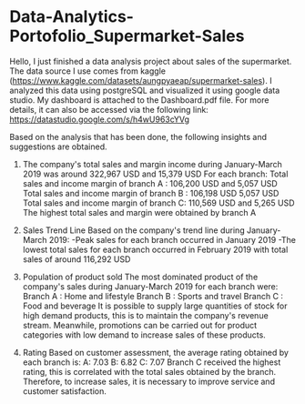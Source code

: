 # Data-Analytics-Portofolio_Supermarket-Sales
Hello, I just finished a data analysis project about sales of the supermarket. The data source I use comes from kaggle (https://www.kaggle.com/datasets/aungpyaeap/supermarket-sales). I analyzed this data using postgreSQL and visualized it using google data studio. My dashboard is attached to the Dashboard.pdf file. For more details, it can also be accessed via the following link: https://datastudio.google.com/s/h4wU963cYVg 

Based on the analysis that has been done, the following insights and suggestions are obtained.

1. The company's total sales and margin income during January-March 2019 was around 322,967 USD and 15,379 USD For each branch: 
Total sales and income margin of branch A : 106,200 USD and 5,057 USD 
Total sales and income margin of branch B : 106,198 USD 5,057 USD 
Total sales and income margin of branch C: 110,569 USD and 5,265 USD 
The highest total sales and margin were obtained by branch A  

2. Sales Trend Line Based on the company's trend line during January-March 2019: 
-Peak sales for each branch occurred in January 2019 
-The lowest total sales for each branch occurred in February 2019 with total sales of around 116,292 USD  

3. Population of product sold The most dominated product of the company's sales during January-March 2019 for each branch were: 
Branch A : Home and lifestyle 
Branch B : Sports and travel 
Branch C : Food and beverage 
It is possible to supply large quantities of stock for high demand products, this is to maintain the company's revenue stream. Meanwhile, promotions can be carried out for product categories with low demand to increase sales of these products.

4. Rating Based on customer assessment, the average rating obtained by each branch is: 
A: 7.03 
B: 6.82 
C: 7.07 
Branch C received the highest rating, this is correlated with the total sales obtained by the branch. Therefore, to increase sales, it is necessary to improve service and customer satisfaction.
